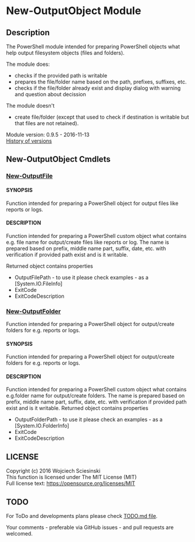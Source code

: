 # New-OutputObject Module
## Description
The PowerShell module intended for preparing PowerShell objects what help output filesystem objects (files and folders).

The module does:
- checks if the provided path is writable
- prepares the file/folder name based on the path, prefixes, suffixes, etc.
- checks if the file/folder already exist and display dialog with warning and question about decission

The module doesn't
- create file/folder (except that used to check if destination is writable but that files are not retained).

Module version: 0.9.5 - 2016-11-13  
[History of versions](VERSIONS.md)


## New-OutputObject Cmdlets

### [New-OutputFile](Help/New-OutputFile.md)

#### SYNOPSIS
Function intended for preparing a PowerShell object for output files like reports or logs.

#### DESCRIPTION
Function intended for preparing a PowerShell custom object what contains e.g. file name for output/create files like reports or log. The name is prepared based on prefix, middle name part, suffix, date, etc. with verification if provided path exist and is it writable.

Returned object contains properties
- OutputFilePath - to use it please check examples - as a [System.IO.FileInfo]
- ExitCode
- ExitCodeDescription
	

### [New-OutputFolder](Help/New-OutputFolder.md)
Function intended for preparing a PowerShell object for output/create folders for e.g. reports or logs.

#### SYNOPSIS
Function intended for preparing a PowerShell object for output/create folders for e.g. reports or logs.

#### DESCRIPTION
Function intended for preparing a PowerShell custom object what contains e.g.folder name for output/create folders. The name is prepared based on prefix, middle name part, suffix, date, etc. with verification if provided path exist and is it writable.
Returned object contains properties
- OutputFolderPath - to use it please check an examples - as a [System.IO.FolderInfo]
- ExitCode
- ExitCodeDescription

## LICENSE
Copyright (c) 2016 Wojciech Sciesinski  
This function is licensed under The MIT License (MIT)  
Full license text: https://opensource.org/licenses/MIT

## TODO
For ToDo and developments plans please check [TODO.md file](TODO.md).

Your comments - preferable via GitHub issues - and  pull requests are welcomed. 
